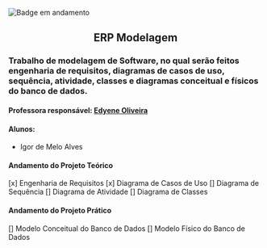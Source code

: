 ![Badge em andamento](https://img.shields.io/badge/STATUS-EM%20ANDAMENTO-brightgreen&?style=for-the-badge)
<h2 align="center">ERP Modelagem</h2>
<h3>Trabalho de modelagem de Software, no qual serão feitos engenharia de requisitos, diagramas de casos de uso, sequência, atividade, classes e diagramas conceitual e físicos do banco de dados.</h3>


#### Professora responsável: [Edyene Oliveira](https://www.linkedin.com/in/edyene-oliveira-49809727/)

#### Alunos:
- Igor de Melo Alves

#### Andamento do Projeto Teórico
[x] Engenharia de Requisitos
[x] Diagrama de Casos de Uso
[] Diagrama de Sequência
[] Diagrama de Atividade
[] Diagrama de Classes

#### Andamento do Projeto Prático
[] Modelo Conceitual do Banco de Dados
[] Modelo Físico do Banco de Dados